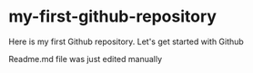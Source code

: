 # my-first-github-repository
Here is my first Github repository. Let's get started with Github

Readme.md file was just edited manually
